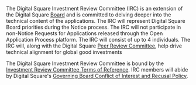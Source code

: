 The Digital Square Investment Review Committee (IRC) is an extension of
the Digital Square
<a href="Board" class="wikilink" title="Board">Board</a> and is
committed to delving deeper into the technical content of the
applications. The IRC will represent Digital Square Board priorities
during the Notice process. The IRC will not participate in non-Notice
Requests for Applications released through the Open Application Process
platform. The IRC will consist of up to 4 individuals. The IRC will,
along with the Digital Square
<a href="Peer_Review_Committee" class="wikilink"
title="Peer Review Committee">Peer Review Committee</a>, help drive
technical alignment for global good investments

The Digital Square Investment Review Committee is bound by the
<a href="Investment_Review_Committee_Terms_of_Reference"
class="wikilink"
title="Investment Review Committee Terms of Reference">Investment Review
Committee Terms of Reference</a>. IRC members will abide by Digital
Square's
<a href="Governing_Board_Conflict_of_Interest_and_Recusal_Policy"
class="wikilink"
title="Governing Board Conflict of Interest and Recusal Policy">Governing
Board Conflict of Interest and Recusal Policy</a>.
